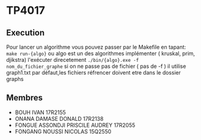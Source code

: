 # TP4017

## Execution

Pour lancer un algorithme vous pouvez passer par le Makefile en tapant: ```make run-{algo}``` ou algo est un des algorithmes implémenter ( kruskal, prim, djikstra) l'exécuter direcetement ```./bin/{algo}.exe -f nom_du_fichier_graphe``` si on ne passe pas de fichier ( pas de -f ) il utilise graph1.txt par défaut,les fichiers réfrencer doivent etre dans le dossier graphs

## Membres

- BOUH IVAN 17R2155
- ONANA DAMASE DONALD 17R2138
- FONGUE ASSONDJI PRISCILE AUDREY 17R2055
- FONGANG NOUSSI NICOLAS 15Q2550

